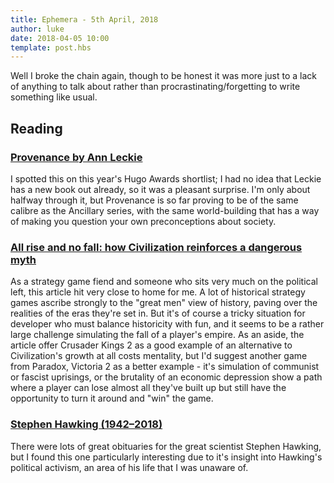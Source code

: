 ```yaml
---
title: Ephemera - 5th April, 2018
author: luke
date: 2018-04-05 10:00
template: post.hbs
---
```

Well I broke the chain again, though to be honest it was more just to a lack of anything to talk about rather
than procrastinating/forgetting to write something like usual.

## Reading

### [Provenance by Ann Leckie](https://www.amazon.com/Provenance-Ann-Leckie-ebook/dp/B06XW6YTKV/ref=asap_bc?ie=UTF8)

I spotted this on this year's Hugo Awards shortlist; I had no idea that Leckie has a new book out already, so it was a pleasant surprise.
I'm only about halfway through it, but Provenance is so far proving to be of the same calibre as the Ancillary series, with the same world-building that has a way of making you question your own preconceptions about society.

### [All rise and no fall: how Civilization reinforces a dangerous myth](https://www.rockpapershotgun.com/2018/03/15/all-rise-and-no-fall-how-civilization-reinforces-a-dangerous-myth/)

As a strategy game fiend and someone who sits very much on the political left, this article hit very close to home for me. A lot of
historical strategy games ascribe strongly to the "great men" view of history, paving over the realities of the eras they're set in. But it's of course a tricky situation for developer who must balance historicity with fun, and it seems to be a rather large challenge simulating the fall of a player's empire. As an aside, the article offer Crusader Kings 2 as a good example of an alternative to Civilization's growth at all costs mentality, but I'd suggest another game from Paradox, Victoria 2 as a better example - it's simulation of communist or fascist uprisings, or the brutality of an economic depression show a path where a player can lose almost all they've built up but still have the opportunity to turn it around and "win" the game.

### [Stephen Hawking (1942–2018)](https://jacobinmag.com/2018/03/stephen-hawking-obituary-als-nhs-bds)

There were lots of great obituaries for the great scientist Stephen Hawking, but I found this one particularly interesting due to 
it's insight into Hawking's political activism, an area of his life that I was unaware of.
